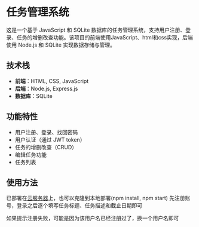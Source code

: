 # 任务管理系统

这是一个基于 JavaScript 和 SQLite 数据库的任务管理系统，支持用户注册、登录、任务的增删改查功能。该项目的前端使用JavaScript、html和css实现，后端使用 Node.js 和 SQLite 实现数据存储与管理。

## 技术栈

- **前端**：HTML, CSS, JavaScript
- **后端**：Node.js, Express.js
- **数据库**：SQLite

## 功能特性

- 用户注册、登录、找回密码
- 用户认证（通过 JWT token）
- 任务的增删改查（CRUD）
- 编辑任务功能
- 任务列表

## 使用方法
已部署在[云服务器](http://113.45.3.206:3000)上，也可以克隆到本地部署(npm install, npm start)
先注册账号，登录之后逐个填写任务标题、任务描述和截止日期即可

如果提示注册失败，可能是因为该用户名已经注册过了，换一个用户名即可
